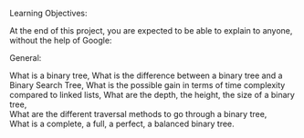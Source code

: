 Learning Objectives:

At the end of this project, you are expected to be able to explain to anyone, without the help of Google:  

General:

What is a binary tree, 
What is the difference between a binary tree and a Binary Search Tree, 
What is the possible gain in terms of time complexity compared to linked lists, 
What are the depth, the height, the size of a binary tree,  
What are the different traversal methods to go through a binary tree,  
What is a complete, a full, a perfect, a balanced binary tree.
